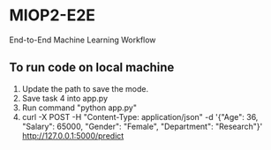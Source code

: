 # MlOP2-E2E
End-to-End Machine Learning Workflow

## To run code on local machine
1) Update the path to save the mode.
2) Save task 4 into app.py
3) Run command "python app.py"
4) curl -X POST -H "Content-Type: application/json"     -d '{"Age": 36, "Salary": 65000, "Gender": "Female", "Department": "Research"}'     http://127.0.0.1:5000/predict


